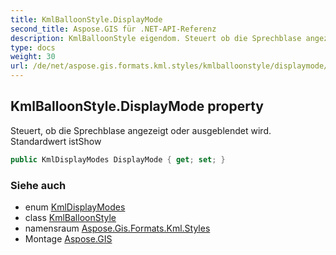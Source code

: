 ```yaml
---
title: KmlBalloonStyle.DisplayMode
second_title: Aspose.GIS für .NET-API-Referenz
description: KmlBalloonStyle eigendom. Steuert ob die Sprechblase angezeigt oder ausgeblendet wird. Standardwert istShow
type: docs
weight: 30
url: /de/net/aspose.gis.formats.kml.styles/kmlballoonstyle/displaymode/
---
```

## KmlBalloonStyle.DisplayMode property

Steuert, ob die Sprechblase angezeigt oder ausgeblendet wird. Standardwert istShow

```csharp
public KmlDisplayModes DisplayMode { get; set; }
```

### Siehe auch

* enum [KmlDisplayModes](../../kmldisplaymodes/)
* class [KmlBalloonStyle](../)
* namensraum [Aspose.Gis.Formats.Kml.Styles](../../kmlballoonstyle/)
* Montage [Aspose.GIS](../../../)


